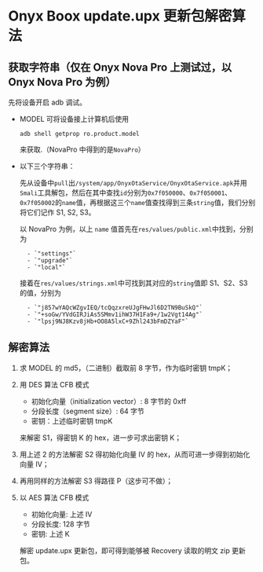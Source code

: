 # Onyx Boox update.upx 更新包解密算法

## 获取字符串（仅在 Onyx Nova Pro 上测试过，以 Onyx Nova Pro 为例）

先将设备开启 adb 调试。

- MODEL 可将设备接上计算机后使用

    ```
    adb shell getprop ro.product.model
    ```

    来获取.（NovaPro 中得到的是`NovaPro`）

- 以下三个字符串：

    先从设备中`pull`出`/system/app/OnyxOtaService/OnyxOtaService.apk`并用`Smali`工具解包，然后在其中查找`id`分别为`0x7f050000`、`0x7f050001`、`0x7f050002`的`name`值，再根据这三个`name`值查找得到三条`string`值，我们分别将它们记作 S1, S2, S3。

    以 NovaPro 为例，以上 `name` 值首先在`res/values/public.xml`中找到，分别为

        - `"settings"`
        - `"upgrade"`
        - `"local"`

    接着在`res/values/strings.xml`中可找到其对应的`string`值即 S1、S2、S3 的值，分别为

        - `"j857wYAQcWZgvIEQ/tcQqzxreUJgFHwJl6D2TN9BuSkQ"`
        - `"+soGw/YVdGIRJiAs5SMmv1ihW37H1Fa9+/1w2Vgt14Ag"`
        - `"lpsj9NJ8Kzv8jHb+OO8A5lxC+9Zhl243bFmDZYaF"`

## 解密算法

1. 求 MODEL 的 md5，（二进制）截取前 8 字节，作为临时密钥 tmpK；
2. 用 DES 算法 CFB 模式

    - 初始化向量（initialization vector）: 8 字节的 0xff 
    - 分段长度（segment size）: 64 字节
    - 密钥：上述临时密钥 tmpK

    来解密 S1，得密钥 K 的 hex，进一步可求出密钥 K；

3. 用上述 2 的方法解密 S2 得初始化向量 IV 的 hex，从而可进一步得到初始化向量 IV；
4. 再用同样的方法解密 S3 得路径 P（这步可不做）；
5. 以 AES 算法 CFB 模式

    - 初始化向量: 上述 IV
    - 分段长度: 128 字节
    - 密钥: 上述 K

    解密 update.upx 更新包，即可得到能够被 Recovery 读取的明文 zip 更新包。
